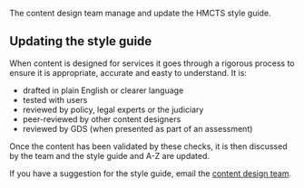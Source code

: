 The content design team manage and update the HMCTS style guide.

## Updating the style guide

When content is designed for services it goes through a rigorous process to ensure it is appropriate, accurate and easty to understand. It is:
 - drafted in plain English or clearer language
 - tested with users
 - reviewed by policy, legal experts or the judiciary
 - peer-reviewed by other content designers
 - reviewed by GDS (when presented as part of an assessment)

Once the content has been validated by these checks, it is then discussed by the team and the style guide and A-Z are updated.

If you have a suggestion for the style guide, email the [content design team](contentdesigners-reform@HMCTS.NET).



<!-- ## When to use this component

## When not to use this component

## How it works

## Research on this component -->

